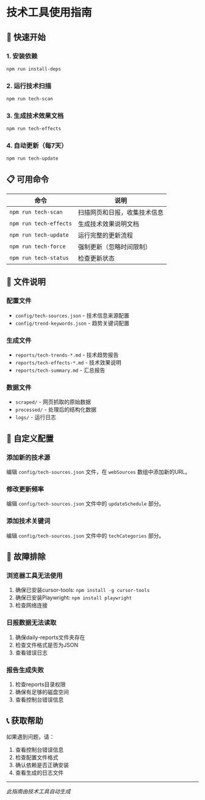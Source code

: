 # 技术工具使用指南

## 🚀 快速开始

### 1. 安装依赖
```bash
npm run install-deps
```

### 2. 运行技术扫描
```bash
npm run tech-scan
```

### 3. 生成技术效果文档
```bash
npm run tech-effects
```

### 4. 自动更新（每7天）
```bash
npm run tech-update
```

## 📋 可用命令

| 命令 | 说明 |
|------|------|
| `npm run tech-scan` | 扫描网页和日报，收集技术信息 |
| `npm run tech-effects` | 生成技术效果说明文档 |
| `npm run tech-update` | 运行完整的更新流程 |
| `npm run tech-force` | 强制更新（忽略时间限制） |
| `npm run tech-status` | 检查更新状态 |

## 📁 文件说明

### 配置文件
- `config/tech-sources.json` - 技术信息来源配置
- `config/trend-keywords.json` - 趋势关键词配置

### 生成文件
- `reports/tech-trends-*.md` - 技术趋势报告
- `reports/tech-effects-*.md` - 技术效果说明
- `reports/tech-summary.md` - 汇总报告

### 数据文件
- `scraped/` - 网页抓取的原始数据
- `processed/` - 处理后的结构化数据
- `logs/` - 运行日志

## 🔧 自定义配置

### 添加新的技术源
编辑 `config/tech-sources.json` 文件，在 `webSources` 数组中添加新的URL。

### 修改更新频率
编辑 `config/tech-sources.json` 文件中的 `updateSchedule` 部分。

### 添加技术关键词
编辑 `config/tech-sources.json` 文件中的 `techCategories` 部分。

## 🐛 故障排除

### 浏览器工具无法使用
1. 确保已安装cursor-tools: `npm install -g cursor-tools`
2. 确保已安装Playwright: `npm install playwright`
3. 检查网络连接

### 日报数据无法读取
1. 确保daily-reports文件夹存在
2. 检查文件格式是否为JSON
3. 查看错误日志

### 报告生成失败
1. 检查reports目录权限
2. 确保有足够的磁盘空间
3. 查看控制台错误信息

## 📞 获取帮助

如果遇到问题，请：
1. 查看控制台错误信息
2. 检查配置文件格式
3. 确认依赖是否正确安装
4. 查看生成的日志文件

---
*此指南由技术工具自动生成*
